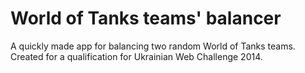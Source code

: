 # World of Tanks teams' balancer

A quickly made app for balancing two random World of Tanks teams. Created for a qualification for Ukrainian Web Challenge 2014.
